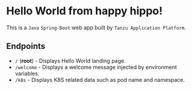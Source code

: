# Hello World from happy hippo!

This is a `Java` `Spring-Boot` web app built by `Tanzu Application Platform`.

## Endpoints
- `/` (**root**) - Displays Hello World landing page.
- `/welcome` - Displays a welcome message injected by environment variables.
- `/k8s` - Displays K8S related data such as pod name and namespace.
